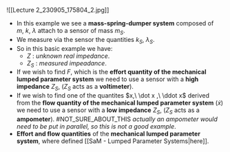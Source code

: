 ![[Lecture 2_230905_175804_2.jpg]]
- In this example we see a **mass-spring-dumper system** composed of $m,\ k,\ \lambda$ attach to a sensor of mass $m_S$.
- We measure via the sensor the quantities $k_S,\ \lambda_S$.
- So in this basic example we have:
	- $Z$ : *unknown real impedance*.
	- $Z_S$ : *measured impeadance*.
- If we wish to find $F$, which is the **effort quantity of the mechanical lumped parameter system** we need to use a sensor with a **high impedance** $Z_S$, ($Z_S$ acts as a **voltimeter**).
- If we wish to find one of the quantites $x,\ \dot x ,\ \ddot x$ derived from the **flow quantity of the mechanical lumped parameter system** ($\dot x$) we need to use a sensor with a **low impedance** $Z_S$, ($Z_S$ acts as a **ampometer**). #NOT_SURE_ABOUT_THIS *actually an ampometer would need to be put in parallel, so this is not a good example*.
- **Effort and flow quantities** of the **mechanical lumped parameter system**, where defined [[SaM - Lumped Parameter Systems|here]].